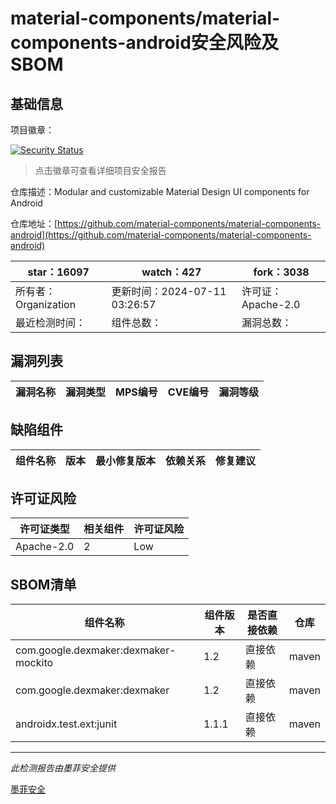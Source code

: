 # material-components/material-components-android安全风险及SBOM

## 基础信息

项目徽章：

[![Security Status](https://www.murphysec.com/platform3/v31/badge/1813636333713190912.svg)](https://www.murphysec.com/console/report/1697671068152102912/1813636333713190912)

> 点击徽章可查看详细项目安全报告

仓库描述：Modular and customizable Material Design UI components for Android

仓库地址：[https://github.com/material-components/material-components-android](https://github.com/material-components/material-components-android)

| star：16097 | watch：427 | fork：3038 |
| ----------- | -------------- | ------------ |
| 所有者：Organization | 更新时间：2024-07-11 03:26:57 | 许可证：Apache-2.0 |
| 最近检测时间： | 组件总数： | 漏洞总数： |




## 漏洞列表

| 漏洞名称 | 漏洞类型 | MPS编号 | CVE编号 | 漏洞等级 |
| ------- | ------ | ------- | ------ | ----- |





## 缺陷组件

| 组件名称 | 版本 | 最小修复版本 | 依赖关系 | 修复建议 |
| -------- | ---- | ------------ | -------- | -------- |





## 许可证风险

| 许可证类型 | 相关组件 | 许可证风险 |
| ---------- | -------- | ---------- |
|Apache-2.0|2|Low|




## SBOM清单

| 组件名称 | 组件版本 | 是否直接依赖 | 仓库 |
| -------- | -------- | ------------ | ---- |
|com.google.dexmaker:dexmaker-mockito|1.2|直接依赖|maven|
|com.google.dexmaker:dexmaker|1.2|直接依赖|maven|
|androidx.test.ext:junit|1.1.1|直接依赖|maven|


------

*此检测报告由墨菲安全提供*

[墨菲安全](www.murphysec.com)